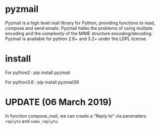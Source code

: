 pyzmail
=======

Pyzmail is a high level mail library for Python, providing functions to read, compose and send emails.
Pyzmail hides the problems of using multiple encoding and the complexity of the MIME structure encoding/decoding.
Pyzmail is available for python 2.6+ and 3.2+ under the LGPL license.


install
=======
For python2 : pip install pyzmail

For python3.6 : pip install pyzmail36



UPDATE (06 March 2019)
======
In function compose_mail, we can create a "Reply to" via parameters `replyto` and `name_replyto`.

